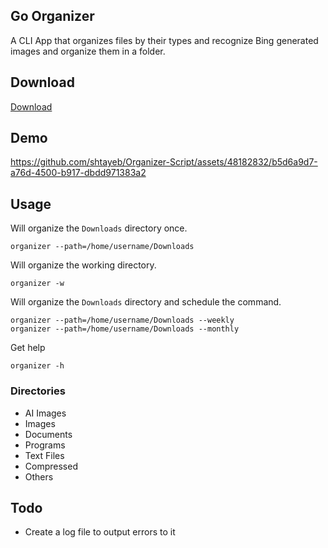 ## Go Organizer
A CLI App that organizes files by their types and recognize Bing generated images and organize them in a folder.


## Download 
[Download](https://github.com/shtayeb/Organizer-Script/releases)

## Demo
https://github.com/shtayeb/Organizer-Script/assets/48182832/b5d6a9d7-a76d-4500-b917-dbdd971383a2


## Usage
Will organize the `Downloads` directory once.

```shell
organizer --path=/home/username/Downloads
```
Will organize the working directory.
```shell
organizer -w
```

Will organize the `Downloads` directory and schedule the command.

```shell
organizer --path=/home/username/Downloads --weekly
organizer --path=/home/username/Downloads --monthly
```
Get help
```shell
organizer -h
```


### Directories
- AI Images
- Images
- Documents
- Programs
- Text Files
- Compressed
- Others

## Todo

- Create a log file to output errors to it
